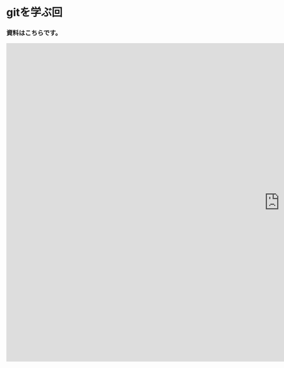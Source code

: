 # gitを学ぶ回

### 資料はこちらです。

<iframe src="https://docs.google.com/presentation/d/e/2PACX-1vT1idaLFHprmoVQJGYVcEnSSUQphCtNVTuoR_5P_GU0uCb0Yhq1N_CCVW7uHguOm8CB6Iv-ER6l5BxC/embed?start=false&loop=false&delayms=3000" frameborder="0" width="1440" height="839" allowfullscreen="true" mozallowfullscreen="true" webkitallowfullscreen="true"></iframe>